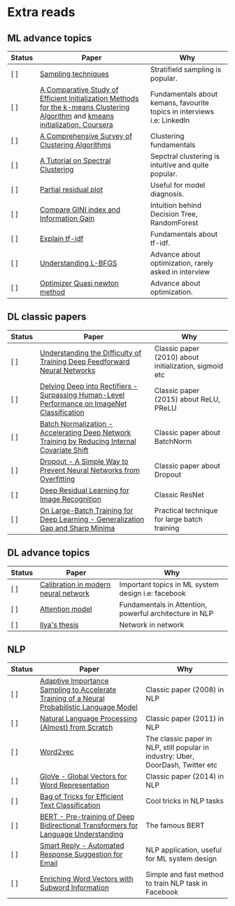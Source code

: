 # Extra reads

## ML advance topics
| Status  | Paper | Why |
| ------------- | ------------- | ------------- |
| [ ] | [Sampling techniques](https://towardsdatascience.com/sampling-techniques-a4e34111d808) | Stratifield sampling is popular. |
| [ ] | [A Comparative Study of Efficient Initialization Methods for the k-means Clustering Algorithm](https://arxiv.org/pdf/1209.1960.pdf) and [kmeans initialization, Coursera](https://www.coursera.org/lecture/cluster-analysis/3-3-initialization-of-k-means-clustering-bPyBl)| Fundamentals about kemans, favourite topics in interviews i.e: LinkedIn|
| [ ] | [A Comprehensive Survey of Clustering Algorithms](https://link.springer.com/content/pdf/10.1007/s40745-015-0040-1.pdf) | Clustering fundamentals |
| [ ] | [A Tutorial on Spectral Clustering](https://arxiv.org/pdf/0711.0189.pdf)| Sepctral clustering is intuitive and quite popular. |
| [ ] | [Partial residual plot](https://en.wikipedia.org/wiki/Partial_residual_plot) | Useful for model diagnosis. |
| [ ] | [Compare GINI index and Information Gain](https://www.unine.ch/files/live/sites/imi/files/shared/documents/papers/Gini_index_fulltext.pdf) | Intuition behind Decision Tree, RandomForest |
| [ ] | [Explain tf-idf](http://citeseerx.ist.psu.edu/viewdoc/download?doi=10.1.1.97.7340&rep=rep1&type=pdf) | Fundamentals about tf-idf. |
| [ ] | [Understanding L-BFGS](https://aria42.com/blog/2014/12/understanding-lbfgs) | Advance about optimization, rarely asked in interview |
| [ ] | [Optimizer Quasi newton method](http://www.seas.ucla.edu/~vandenbe/236C/lectures/qnewton.pdf) | Advance about optimization. |


## DL classic papers
| Status  | Paper | Why |
| ------------- | ------------- | ------------- |
| [ ] | [Understanding the Difficulty of Training Deep Feedforward Neural Networks](http://proceedings.mlr.press/v9/glorot10a/glorot10a.pdf) | Classic paper (2010) about initialization, sigmoid etc |
| [ ] | [Delving Deep into Rectifiers - Surpassing Human-Level Performance on ImageNet Classification](https://www.cv-foundation.org/openaccess/content_iccv_2015/papers/He_Delving_Deep_into_ICCV_2015_paper.pdf) | Classic paper (2015) about ReLU, PReLU|
| [ ] | [Batch Normalization - Accelerating Deep Network Training by Reducing Internal Covariate Shift](https://arxiv.org/pdf/1502.03167.pdf%20http://arxiv.org/abs/1502.03167.pdf) | Classic paper about BatchNorm |
| [ ] | [Dropout - A Simple Way to Prevent Neural Networks from Overfitting](https://www.jmlr.org/papers/volume15/srivastava14a/srivastava14a.pdf) | Classic paper about Dropout |
| [ ] | [Deep Residual Learning for Image Recognition](https://openaccess.thecvf.com/content_cvpr_2016/papers/He_Deep_Residual_Learning_CVPR_2016_paper.pdf) | Classic ResNet |
| [ ] | [On Large-Batch Training for Deep Learning - Generalization Gap and Sharp Minima](https://arxiv.org/pdf/1609.04836.pdf,) | Practical technique for large batch training |


## DL advance topics
| Status  | Paper | Why |
| ------------- | ------------- | ------------- |
| [ ] | [Calibration in modern neural network](https://arxiv.org/pdf/1706.04599.pdf) | Important topics in ML system design i.e: facebook |
| [ ] | [Attention model](https://www.youtube.com/watch?v=quoGRI-1l0A&list=RDCMUCcIXc5mJsHVYTZR1maL5l9w&index=2) | Fundamentals in Attention, powerful architecture in NLP |
| [ ] | [Ilya's thesis](https://www.cs.utoronto.ca/~ilya/pubs/ilya_sutskever_phd_thesis.pdf) | Network in network |


## NLP
| Status  | Paper | Why |
| ------------- | ------------- | ------------- |
| [ ] | [Adaptive Importance Sampling to Accelerate Training of a Neural Probabilistic Language Model](https://wiki.inf.ed.ac.uk/twiki/pub/CSTR/ListenSemester2_2009_10/4443871.pdf) | Classic paper (2008) in NLP |
| [ ] | [Natural Language Processing (Almost) from Scratch](https://www.jmlr.org/papers/volume12/collobert11a/collobert11a.pdf) | Classic paper (2011) in NLP |
| [ ] | [Word2vec](https://papers.nips.cc/paper/5021-distributed-representations-of-words-and-phrases-and-their-compositionality.pdf) | The classic paper in NLP, still popular in industry: Uber, DoorDash, Twitter etc |
| [ ] | [GloVe - Global Vectors for Word Representation](https://www.aclweb.org/anthology/D14-1162.pdf) | Classic paper (2014) in NLP |
| [ ] | [Bag of Tricks for Efficient Text Classification](https://arxiv.org/pdf/1607.01759.pdf) | Cool tricks in NLP tasks |
| [ ] | [BERT - Pre-training of Deep Bidirectional Transformers for Language Understanding](https://arxiv.org/pdf/1810.04805.pdf) | The famous BERT |
| [ ] | [Smart Reply - Automated Response Suggestion for Email](https://arxiv.org/pdf/1606.04870.pdf) | NLP application, useful for ML system design |
| [ ] | [Enriching Word Vectors with Subword Information](https://www.mitpressjournals.org/doi/pdfplus/10.1162/tacl_a_00051) | Simple and fast method to train NLP task in Facebook|



